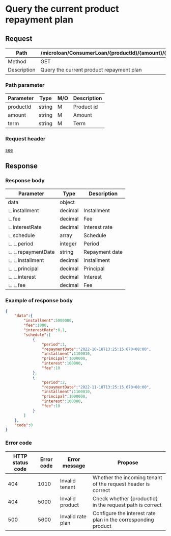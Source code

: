 # Query the current product repayment plan

## Request

| Path        | /microloan/ConsumerLoan/{productId}/{amount}/{term}/calculate |
| ----------- | ------------------------------------------------------------ |
| Method      | GET                                                          |
| Description | Query the current product repayment plan                     |

### Path parameter

| Parameter | Type   | M/O  | Description |
| --------- | ------ | ---- | ----------- |
| productId | string | M    | Product id  |
| amount    | string | M    | Amount      |
| term      | string | M    | Term        |

### Request header

[see](../../header.md)

## Response

### Response body

| Parameter       | Type    | Description    |
| --------------- | ------- | -------------- |
| data            | object  |                |
| ∟installment    | decimal | Installment    |
| ∟fee            | decimal | Fee            |
| ∟interestRate   | decimal | Interest rate  |
| ∟schedule       | array   | Schedule       |
| ∟∟period        | integer | Period         |
| ∟∟repaymentDate | string  | Repayment date |
| ∟∟installment   | decimal | Installment    |
| ∟∟principal     | decimal | Principal      |
| ∟∟interest      | decimal | Interest       |
| ∟∟fee           | decimal | Fee            |

### Example of response body

```json
{
    "data":{
        "installment":5000000,
        "fee":1000,
        "interestRate":0.1,
        "schedule":[
            {
                "period":1,
                "repaymentDate":"2022-10-18T13:25:15.670+08:00",
                "installment":1100010,
                "principal":1000000,
                "interest":100000,
                "fee":10
            },
            {
                "period":2,
                "repaymentDate":"2022-11-18T13:25:15.670+08:00",
                "installment":1100010,
                "principal":1000000,
                "interest":100000,
                "fee":10
            }
        ]
    },
    "code":0
}
```

### Error code

| HTTP status code | Error code | Error message     | Propose                                                      |
| ---------------- | ---------- | ----------------- | ------------------------------------------------------------ |
| 404              | 1010       | Invalid tenant    | Whether the incoming tenant of the request header is correct |
| 404              | 5000       | Invalid product   | Check whether {productId} in the request path is correct     |
| 500              | 5600       | Invalid rate plan | Configure the interest rate plan in the corresponding product |